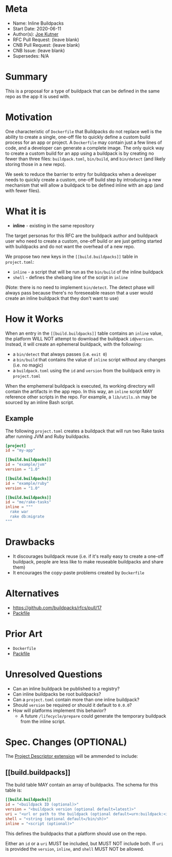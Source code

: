 # Meta
[meta]: #meta
- Name: Inline Buildpacks
- Start Date: 2020-06-11
- Author(s): [Joe Kutner](https://github.com/jkutner)
- RFC Pull Request: (leave blank)
- CNB Pull Request: (leave blank)
- CNB Issue: (leave blank)
- Supersedes: N/A

# Summary
[summary]: #summary

This is a proposal for a type of buildpack that can be defined in the same repo as the app it is used with.

# Motivation
[motivation]: #motivation

One characteristic of `Dockerfile` that Buildpacks do not replace well is the ability to create a single, one-off file to quickly define a custom build process for an app or project. A `Dockerfile` may contain just a few lines of code, and a developer can generate a complete image. The only quick way to create a custom build for an app using a buildpack is by creating no fewer than three files: `buildpack.toml`, `bin/build`, and `bin/detect` (and likely storing those in a new repo).

We seek to reduce the barrier to entry for buildpacks when a developer needs to quickly create a custom, one-off build step by introducing a new mechanism that will allow a buildpack to be defined inline with an app (and with fewer files).

# What it is
[what-it-is]: #what-it-is

- **inline** - existing in the same repository

The target personas for this RFC are the buildpack author and buildpack user who need to create a custom, one-off build or are just getting started with buildpacks and do not want the overhead of a new repo.

We propose two new keys in the `[[build.buildpacks]]` table in `project.toml`:

- `inline` - a script that will be run as the `bin/build` of the inline buildpack
- `shell` - defines the shebang line of the script in `inline`

(Note: there is no need to implement `bin/detect`. The detect phase will always pass because there's no foreseeable reason that a user would create an inline buildpack that they don't want to use)

# How it Works
[how-it-works]: #how-it-works

When an entry in the `[[build.buildpacks]]` table contains an `inline` value, the platform WILL NOT attempt to download the buildpack `id@version`. Instead, it will create an ephemeral buildpack, with the following:

- a `bin/detect` that always passes (i.e. `exit 0`)
- a `bin/build` that contains the value of `inline` script without any changes (i.e. no magic)
- a `buildpack.toml` using the `id` and `version` from the buildpack entry in `project.toml`

When the emphemeral buildpack is executed, its working directory will contain the artifacts in the app repo. In this way, an `inline` script MAY reference other scripts in the repo. For example, a `lib/utils.sh` may be sourced by an inline Bash script.

## Example

The following `project.toml` creates a buildpack that will run two Rake tasks after running JVM and Ruby buildpacks.

```toml
[project]
id = "my-app"

[[build.buildpacks]]
id = "example/jvm"
version = "1.0"

[[build.buildpacks]]
id = "example/ruby"
version = "1.0"

[[build.buildpacks]]
id = "me/rake-tasks"
inline = """
  rake war
  rake db:migrate
"""
```

# Drawbacks
[drawbacks]: #drawbacks

- It discourages buildpack reuse (i.e. if it's really easy to create a one-off buildpack, people are less like to make reuseable buildpacks and share them)
- It encourages the copy-paste problems created by `Dockerfile`

# Alternatives
[alternatives]: #alternatives

- https://github.com/buildpacks/rfcs/pull/17
- [Packfile](https://github.com/sclevine/packfile/)

# Prior Art
[prior-art]: #prior-art

- `Dockerfile`
- [Packfile](https://github.com/sclevine/packfile/)

# Unresolved Questions
[unresolved-questions]: #unresolved-questions

- Can an inline buildpack be published to a registry?
- Can inline buildpacks be root buildpacks?
- Can a `project.toml` contain more than one inline buildpack?
- Should `version` be required or should it default to `0.0.0`?
- How will platforms implement this behavior?
    - A future `/lifecycle/prepare` could generate the temporary buildpack from the inline script.

# Spec. Changes (OPTIONAL)
[spec-changes]: #spec-changes

The [Project Descriptor extension](https://github.com/buildpacks/spec/blob/master/extensions/project-descriptor.md) will be ammended to include:

## [[build.buildpacks]]

The build table MAY contain an array of buildpacks. The schema for this table is:

```toml
[[build.buildpacks]]
id = "<buildpack ID (optional)>"
version = "<buildpack version (optional default=latest)>"
uri = "<url or path to the buildpack (optional default=urn:buildpack:<id>)"
shell = "<string (optional default=/bin/sh)>"
inline = "<script (optional)>"
```

This defines the buildpacks that a platform should use on the repo.

Either an `id` or a `uri` MUST be included, but MUST NOT include both. If `uri` is provided the `version`, `inline`, and `shell` MUST NOT be allowed.
